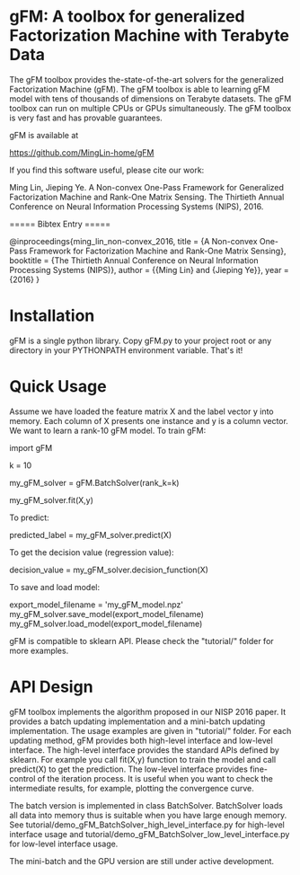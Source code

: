 # gFM: A toolbox for generalized Factorization Machine with Terabyte Data #

The gFM toolbox provides the-state-of-the-art solvers for the generalized Factorization Machine (gFM). The gFM toolbox is able to learning gFM model with tens of thousands of dimensions on Terabyte datasets. The gFM toolbox can run on multiple CPUs or GPUs simultaneously. The gFM toolbox is very fast and has provable guarantees.

gFM is available at

https://github.com/MingLin-home/gFM

If you find this software useful, please cite our work:

Ming Lin, Jieping Ye. A Non-convex One-Pass Framework for Generalized Factorization Machine and Rank-One Matrix Sensing. The Thirtieth Annual Conference on Neural Information Processing Systems (NIPS), 2016.

===== Bibtex Entry =====

@inproceedings{ming_lin_non-convex_2016,
  title = {A Non-convex One-Pass Framework for Factorization Machine and Rank-One Matrix Sensing}, 
  booktitle = {The Thirtieth Annual Conference on Neural Information Processing Systems (NIPS)},
  author = {{Ming Lin} and {Jieping Ye}},
  year = {2016}
}

Installation
============
gFM is a single python library. Copy gFM.py to your project root or any directory in your PYTHONPATH environment variable. That's it!


Quick Usage
===========
Assume we have loaded the feature matrix X and the label vector y into memory. Each column of X presents one instance and y is a column vector. We want to learn a rank-10 gFM model. To train gFM:

import gFM

k = 10

my_gFM_solver = gFM.BatchSolver(rank_k=k)

my_gFM_solver.fit(X,y)

To predict:

predicted_label = my_gFM_solver.predict(X)

To get the decision value (regression value):

decision_value = my_gFM_solver.decision_function(X)

To save and load model:

export_model_filename = 'my_gFM_model.npz'
my_gFM_solver.save_model(export_model_filename)
my_gFM_solver.load_model(export_model_filename)

gFM is compatible to sklearn API. Please check the "tutorial/" folder for more examples.

API Design
===========

gFM toolbox implements the algorithm proposed in our NISP 2016 paper. It provides a batch updating implementation and a mini-batch updating implementation. The usage examples are given in "tutorial/" folder. For each updating method, gFM provides both high-level interface and low-level interface. The high-level interface provides the standard APIs defined by sklearn. For example you call fit(X,y) function to train the model and call predict(X) to get the prediction. The low-level interface provides fine-control of the iteration process. It is useful when you want to check the intermediate results, for example, plotting the convergence curve.

The batch version is implemented in class BatchSolver. BatchSolver loads all data into memory thus is suitable when you have large enough memory. See tutorial/demo_gFM_BatchSolver_high_level_interface.py for high-level interface usage and tutorial/demo_gFM_BatchSolver_low_level_interface.py for low-level interface usage.

The mini-batch and the GPU version are still under active development.